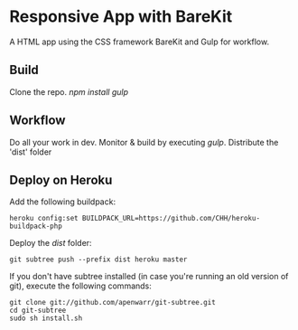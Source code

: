 # Responsive App with BareKit 

A HTML app using the CSS framework BareKit and Gulp for workflow.

## Build

   Clone the repo.
   *npm install* 
   *gulp*

## Workflow

Do all your work in dev. Monitor & build by executing _gulp_. Distribute the 'dist' folder

## Deploy on Heroku

Add the following buildpack:

    heroku config:set BUILDPACK_URL=https://github.com/CHH/heroku-buildpack-php

Deploy the _dist_ folder:

    git subtree push --prefix dist heroku master

If you don't have subtree installed (in case you're running an old version of git), execute the following commands:

    git clone git://github.com/apenwarr/git-subtree.git
    cd git-subtree
    sudo sh install.sh
